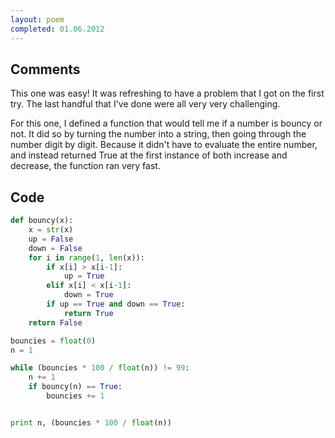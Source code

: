 ```yaml
---
layout: poem
completed: 01.06.2012
---
```


## Comments

This one was easy! It was refreshing to have a problem that I got on the first
try. The last handful that I've done were all very very challenging.

For this one, I defined a function that would tell me if a number is bouncy or
not. It did so by turning the number into a string, then going through the
number digit by digit. Because it didn't have to evaluate the entire number,
and instead returned True at the first instance of both increase and decrease,
the function ran very fast.

## Code

```python
def bouncy(x):
	x = str(x)
	up = False
	down = False
	for i in range(1, len(x)):
		if x[i] > x[i-1]:
			up = True
		elif x[i] < x[i-1]:
			down = True
		if up == True and down == True:
			return True
	return False

bouncies = float(0)
n = 1

while (bouncies * 100 / float(n)) != 99:
	n += 1
	if bouncy(n) == True:
		bouncies += 1


print n, (bouncies * 100 / float(n))
```
